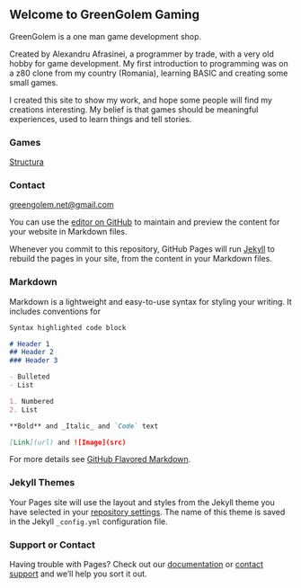 ## Welcome to GreenGolem Gaming

GreenGolem is a one man game development shop.

Created by Alexandru Afrasinei, a programmer by trade,
with a very old hobby for game development.
My first introduction to programming was on a z80 clone from my country (Romania),
learning BASIC and creating some small games.

I created this site to show my work, and hope some people will find my creations interesting.
My belief is that games should be meaningful experiences, used to learn things and tell stories.

### Games

[Structura](https://github.com/greengolem/greengolem.github.io/blob/main/README.md)

### Contact

greengolem.net@gmail.com


You can use the [editor on GitHub](https://github.com/greengolem/greengolem.github.io/edit/main/README.md) to maintain and preview the content for your website in Markdown files.

Whenever you commit to this repository, GitHub Pages will run [Jekyll](https://jekyllrb.com/) to rebuild the pages in your site, from the content in your Markdown files.

### Markdown

Markdown is a lightweight and easy-to-use syntax for styling your writing. It includes conventions for

```markdown
Syntax highlighted code block

# Header 1
## Header 2
### Header 3

- Bulleted
- List

1. Numbered
2. List

**Bold** and _Italic_ and `Code` text

[Link](url) and ![Image](src)
```

For more details see [GitHub Flavored Markdown](https://guides.github.com/features/mastering-markdown/).

### Jekyll Themes

Your Pages site will use the layout and styles from the Jekyll theme you have selected in your [repository settings](https://github.com/greengolem/greengolem.github.io/settings). The name of this theme is saved in the Jekyll `_config.yml` configuration file.

### Support or Contact

Having trouble with Pages? Check out our [documentation](https://docs.github.com/categories/github-pages-basics/) or [contact support](https://github.com/contact) and we’ll help you sort it out.
